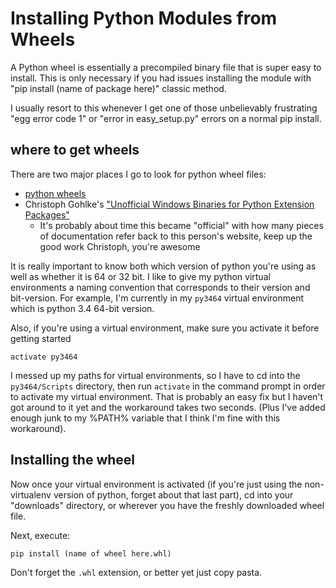 
# Installing Python Modules from Wheels


A Python wheel is essentially a precompiled binary file that is super easy to install. This is only necessary if you had issues installing the module with "pip install (name of package here)" classic method. 

I usually resort to this whenever I get one of those unbelievably frustrating "egg error code 1" or "error in easy_setup.py" errors on a normal pip install.


## where to get wheels

There are two major places I go to look for python wheel files:
- [python wheels](www.pythonwheels.com)
- Christoph Gohlke's ["Unofficial Windows Binaries for Python Extension Packages"](http://www.lfd.uci.edu/~gohlke/pythonlibs/)
    - It's probably about time this became "official" with how many pieces of documentation refer back to this person's website, keep up the good work Christoph, you're awesome


It is really important to know both which version of python you're using as well as whether it is 64 or 32 bit. I like to give my python virtual environments a naming convention that corresponds to their version and bit-version. For example, I'm currently in my `py3464` virtual environment which is python 3.4 64-bit version.


Also, if you're using a virtual environment, make sure you activate it before getting started
    
    activate py3464
    

I messed up my paths for virtual environments, so I have to cd into the `py3464/Scripts` directory, then run `activate` in the command prompt in order to activate my virtual environment. That is probably an easy fix but I haven't got around to it yet and the workaround takes two seconds. (Plus I've added enough junk to my %PATH% variable that I think I'm fine with this workaround).



## Installing the wheel

Now once your virtual environment is activated (if you're just using the non-virtualenv version of python, forget about that last part), cd into
your "downloads" directory, or wherever you have the freshly downloaded wheel file.


Next, execute: 

    pip install (name of wheel here.whl)
    
Don't forget the `.whl` extension, or better yet just copy pasta.

    


